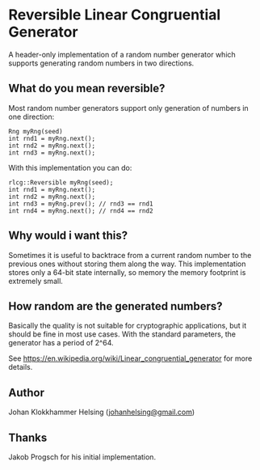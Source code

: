 Reversible Linear Congruential Generator
========================================

A header-only implementation of a random number generator which 
supports generating random numbers in two directions.

What do you mean reversible?
----------------------------

Most random number generators support only generation of numbers 
in one direction:

    Rng myRng(seed)
    int rnd1 = myRng.next();
    int rnd2 = myRng.next();
    int rnd3 = myRng.next();

With this implementation you can do:

    rlcg::Reversible myRng(seed);
    int rnd1 = myRng.next();
    int rnd2 = myRng.next();
    int rnd3 = myRng.prev(); // rnd3 == rnd1
    int rnd4 = myRng.next(); // rnd4 == rnd2


Why would i want this?
----------------------

Sometimes it is useful to backtrace from a current random number to the 
previous ones without storing them along the way. This implementation 
stores only a 64-bit state internally, so memory the memory footprint is 
extremely small.


How random are the generated numbers?
-------------------------------------

Basically the quality is not suitable for cryptographic applications, but
it should be fine in most use cases. With the standard parameters, the 
generator has a period of 2^64.

See https://en.wikipedia.org/wiki/Linear_congruential_generator 
for more details.


Author
------

Johan Klokkhammer Helsing (johanhelsing@gmail.com)


Thanks
------

Jakob Progsch for his initial implementation.
